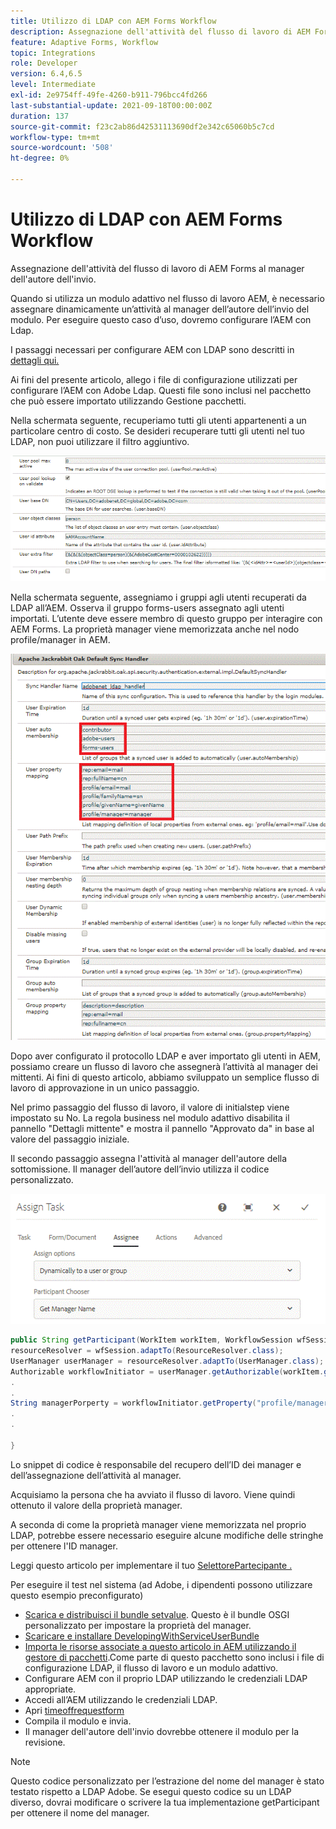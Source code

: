 ```yaml
---
title: Utilizzo di LDAP con AEM Forms Workflow
description: Assegnazione dell'attività del flusso di lavoro di AEM Forms al manager dell'autore dell'invio
feature: Adaptive Forms, Workflow
topic: Integrations
role: Developer
version: 6.4,6.5
level: Intermediate
exl-id: 2e9754ff-49fe-4260-b911-796bcc4fd266
last-substantial-update: 2021-09-18T00:00:00Z
duration: 137
source-git-commit: f23c2ab86d42531113690df2e342c65060b5c7cd
workflow-type: tm+mt
source-wordcount: '508'
ht-degree: 0%

---
```


# Utilizzo di LDAP con AEM Forms Workflow

Assegnazione dell&#39;attività del flusso di lavoro di AEM Forms al manager dell&#39;autore dell&#39;invio.

Quando si utilizza un modulo adattivo nel flusso di lavoro AEM, è necessario assegnare dinamicamente un’attività al manager dell’autore dell’invio del modulo. Per eseguire questo caso d’uso, dovremo configurare l’AEM con Ldap.

I passaggi necessari per configurare AEM con LDAP sono descritti in [dettagli qui.](https://helpx.adobe.com/experience-manager/6-5/sites/administering/using/ldap-config.html)

Ai fini del presente articolo, allego i file di configurazione utilizzati per configurare l’AEM con Adobe Ldap. Questi file sono inclusi nel pacchetto che può essere importato utilizzando Gestione pacchetti.

Nella schermata seguente, recuperiamo tutti gli utenti appartenenti a un particolare centro di costo. Se desideri recuperare tutti gli utenti nel tuo LDAP, non puoi utilizzare il filtro aggiuntivo.

![Configurazione LDAP](assets/costcenterldap.gif)

Nella schermata seguente, assegniamo i gruppi agli utenti recuperati da LDAP all’AEM. Osserva il gruppo forms-users assegnato agli utenti importati. L’utente deve essere membro di questo gruppo per interagire con AEM Forms. La proprietà manager viene memorizzata anche nel nodo profile/manager in AEM.

![Synchandler](assets/synchandler.gif)

Dopo aver configurato il protocollo LDAP e aver importato gli utenti in AEM, possiamo creare un flusso di lavoro che assegnerà l’attività al manager dei mittenti. Ai fini di questo articolo, abbiamo sviluppato un semplice flusso di lavoro di approvazione in un unico passaggio.

Nel primo passaggio del flusso di lavoro, il valore di initialstep viene impostato su No. La regola business nel modulo adattivo disabilita il pannello &quot;Dettagli mittente&quot; e mostra il pannello &quot;Approvato da&quot; in base al valore del passaggio iniziale.

Il secondo passaggio assegna l&#39;attività al manager dell&#39;autore della sottomissione. Il manager dell’autore dell’invio utilizza il codice personalizzato.

![Assegna attività](assets/assigntask.gif)

```java
public String getParticipant(WorkItem workItem, WorkflowSession wfSession, MetaDataMap arg2) throws WorkflowException{
resourceResolver = wfSession.adaptTo(ResourceResolver.class);
UserManager userManager = resourceResolver.adaptTo(UserManager.class);
Authorizable workflowInitiator = userManager.getAuthorizable(workItem.getWorkflow().getInitiator());
.
.
String managerPorperty = workflowInitiator.getProperty("profile/manager")[0].getString();
.
.

}
```

Lo snippet di codice è responsabile del recupero dell’ID dei manager e dell’assegnazione dell’attività al manager.

Acquisiamo la persona che ha avviato il flusso di lavoro. Viene quindi ottenuto il valore della proprietà manager.

A seconda di come la proprietà manager viene memorizzata nel proprio LDAP, potrebbe essere necessario eseguire alcune modifiche delle stringhe per ottenere l&#39;ID manager.

Leggi questo articolo per implementare il tuo [SelettorePartecipante .](https://helpx.adobe.com/experience-manager/using/dynamic-steps.html)

Per eseguire il test nel sistema (ad Adobe, i dipendenti possono utilizzare questo esempio preconfigurato)

* [Scarica e distribuisci il bundle setvalue](/help/forms/assets/common-osgi-bundles/SetValueApp.core-1.0-SNAPSHOT.jar). Questo è il bundle OSGI personalizzato per impostare la proprietà del manager.
* [Scaricare e installare DevelopingWithServiceUserBundle](/help/forms/assets/common-osgi-bundles/DevelopingWithServiceUser.jar)
* [Importa le risorse associate a questo articolo in AEM utilizzando il gestore di pacchetti](assets/aem-forms-ldap.zip).Come parte di questo pacchetto sono inclusi i file di configurazione LDAP, il flusso di lavoro e un modulo adattivo.
* Configurare AEM con il proprio LDAP utilizzando le credenziali LDAP appropriate.
* Accedi all’AEM utilizzando le credenziali LDAP.
* Apri [timeoffrequestform](http://localhost:4502/content/dam/formsanddocuments/helpx/timeoffrequestform/jcr:content?wcmmode=disabled)
* Compila il modulo e invia.
* Il manager dell&#39;autore dell&#39;invio dovrebbe ottenere il modulo per la revisione.

>[!NOTE]
>
>Questo codice personalizzato per l’estrazione del nome del manager è stato testato rispetto a LDAP Adobe. Se esegui questo codice su un LDAP diverso, dovrai modificare o scrivere la tua implementazione getParticipant per ottenere il nome del manager.
